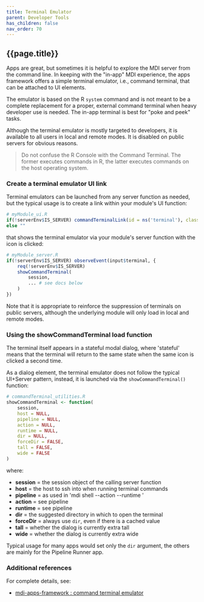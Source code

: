 ```yaml
---
title: Terminal Emulator
parent: Developer Tools
has_children: false
nav_order: 70
---
```


## {{page.title}}

Apps are great, but sometimes it is helpful 
to explore the MDI server from the command line.
In keeping with the "in-app" MDI experience, the apps
framework offers a simple terminal emulator, i.e., command terminal,
that can be attached to UI elements.

The emulator is based on the R `system` command and
is not meant to be a complete replacement for a 
proper, external command terminal when heavy developer use is needed.
The in-app terminal is best for "poke and peek" tasks.

Although the terminal emulator is mostly targeted to developers,
it is available to all users in local and remote modes.
It is disabled on public servers for obvious reasons.

> Do not confuse the R Console with the Command Terminal.
The former executes commands in R, the latter executes commands
on the host operating system.

### Create a terminal emulator UI link

Terminal emulators can be launched from any server function as needed, but the typical
usage is to create a link within your module's UI function:

```r
# myModule_ui.R
if(!serverEnv$IS_SERVER) commandTerminalLink(id = ns('terminal'), class = "my-class")
else ""
```

that shows the terminal emulator via your module's server
function with the icon is clicked:

```r
# myModule_server.R
if(!serverEnv$IS_SERVER) observeEvent(input$terminal, {
    req(!serverEnv$IS_SERVER)
    showCommandTerminal(
        session,
        ... # see docs below
    )  
})
```

Note that it is appropriate to reinforce the suppression
of terminals on public servers, although the underlying module
will only load in local and remote modes.

### Using the showCommandTerminal load function

The terminal itself appears in a stateful modal dialog,
where 'stateful' means that the terminal will return
to the same state when the same icon is clicked a second time.

As a dialog element, the terminal emulator does not follow the typical
UI+Server pattern, instead, it is launched via the `showCommandTerminal()` function:

```r
# commandTerminal_utilities.R
showCommandTerminal <- function(
    session, 
    host = NULL, 
    pipeline = NULL,
    action = NULL,
    runtime = NULL,
    dir = NULL, 
    forceDir = FALSE,
    tall = FALSE,
    wide = FALSE
)
```

where:
- **session** = the session object of the calling server function
- **host** = the host to ssh into when running terminal commands
- **pipeline** = as used in 'mdi <pipeline> shell --action <action> --runtime <runtime>'
- **action** = see pipeline
- **runtime** = see pipeline
- **dir** = the suggested directory in which to open the terminal
- **forceDir** = always use `dir`, even if there is a cached value
- **tall** = whether the dialog is currently extra tall
- **wide** = whether the dialog is currently extra wide

Typical usage for many apps would set only the `dir` argument,
the others are mainly for the Pipeline Runner app.

### Additional references

For complete details, see:

- [mdi-apps-framework : command terminal emulator](https://github.com/MiDataInt/mdi-apps-framework/tree/main/shiny/shared/session/modules/widgets/framework/commandTerminal)
